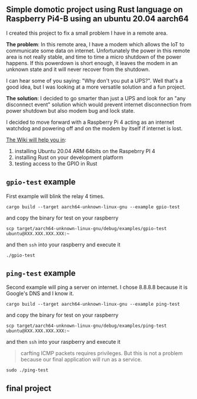 ## Simple domotic project using Rust language on Raspberry Pi4-B using an ubuntu 20.04 aarch64

I created this project to fix a small problem I have in a remote area.

**The problem**: In this remote area, I have a modem which allows the IoT to communicate some data on internet. Unfortunately the power in this remote area is not really stable, and time to time a micro shutdown of the power happens. If this powerdown is short enough, it leaves the modem in an unknown state and it will never recover from the shutdown.

I can hear some of you saying: "Why don't you put a UPS?". Well that's a good idea, but I was looking at a more versatile solution and a fun project.

**The solution**: I decided to go smarter than just a UPS and look for an "any disconnect event" solution which would prevent internet disconnection from power shutdown but also modem bug and lock state.

I decided to move forward with a Raspberry Pi 4 acting as an internet watchdog and powering off and on the modem by itself if internet is lost.

[The Wiki will help you in](https://github.com/padonion/rust-raspberry-pi4-aarch64-domotic/wiki):

1. installing Ubuntu 20.04 ARM 64bits on the Raspebrry PI 4
2. installing Rust on your development platform
3. testing access to the GPIO in Rust

## `gpio-test` example

First example will blink the relay 4 times.

```
cargo build --target aarch64-unknown-linux-gnu --example gpio-test
```

and copy the binary for test on your raspberry

```
scp target/aarch64-unknown-linux-gnu/debug/examples/gpio-test ubuntu@XXX.XXX.XXX.XXX:~
```

and then `ssh` into your raspberry and execute it

```
./gpio-test
```

## `ping-test` example

Second example will ping a server on internet. I chose 8.8.8.8 because it is Google's DNS and I know it.

```
cargo build --target aarch64-unknown-linux-gnu --example ping-test
```

and copy the binary for test on your raspberry

```
scp target/aarch64-unknown-linux-gnu/debug/examples/ping-test ubuntu@XXX.XXX.XXX.XXX:~
```

and then `ssh` into your raspberry and execute it

> carfting ICMP packets requires privileges. But this is not a problem because our final application will run as a service.

```
sudo ./ping-test
```

## final project
